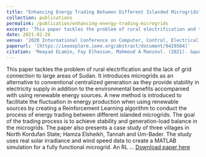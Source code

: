 ```yaml
---
title: "Enhancing Energy Trading Between Different Islanded Microgrids"
collection: publications
permalink: /publication/enhancing-energy-trading-microgrids
excerpt: 'This paper tackles the problem of rural electrification and the lack of grid connection to large areas of Sudan.'
date: 2021-02-26
venue: '2020 International Conference on Computer, Control, Electrical, and Electronics Engineering (ICCCEEE)'
paperurl: '[https://ieeexplore.ieee.org/abstract/document/9429584]'
citation: 'Moayad ELamin, Fay Elhassan, Mahmoud A Manzoul. (2021). &quot;Enhancing Energy Trading Between Different Islanded Microgrids.&quot; <i>2020 ICCCEEE</i>. Pages 1-6. Publisher: IEEE.'
---
```


This paper tackles the problem of rural electrification and the lack of grid connection to large areas of Sudan. It introduces microgrids as an alternative to conventional centralized generation as they provide stability in electricity supply in addition to the environmental benefits accompanied with using renewable energy sources. A new method is introduced to facilitate the fluctuation in energy production when using renewable sources by creating a Reinforcement Learning algorithm to conduct the process of energy trading between different islanded microgrids. The goal of the trading process is to achieve stability and generation-load balance in the microgrids. The paper also presents a case study of three villages in North Kordufan State; Hamza Elsheikh, Tannah and Um-Bader. The study uses real solar irradiance and wind speed data to create a MATLAB simulation for a fully functional microgrid. An RL …
[Download paper here](https://ieeexplore.ieee.org/abstract/document/9429584)
